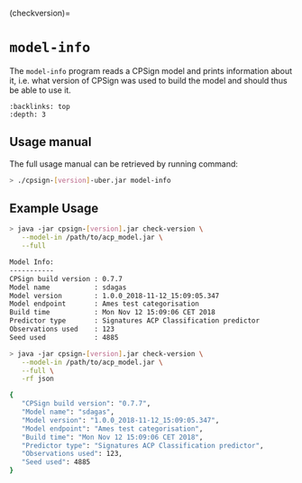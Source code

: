 
(checkversion)=

# `model-info`

The `model-info` program reads a CPSign model and prints information about it, i.e. what version of CPSign was used to build the model and should thus be able to use it.

```{contents} Table of Contents
:backlinks: top
:depth: 3
```

## Usage manual

The full usage manual can be retrieved by running command:

```bash
> ./cpsign-[version]-uber.jar model-info
```

## Example Usage

```bash
> java -jar cpsign-[version].jar check-version \
   --model-in /path/to/acp_model.jar \
   --full

Model Info:
-----------
CPSign build version : 0.7.7
Model name           : sdagas
Model version        : 1.0.0_2018-11-12_15:09:05.347
Model endpoint       : Ames test categorisation
Build time           : Mon Nov 12 15:09:06 CET 2018
Predictor type       : Signatures ACP Classification predictor
Observations used    : 123
Seed used            : 4885

> java -jar cpsign-[version].jar check-version \
   --model-in /path/to/acp_model.jar \
   --full \
   -rf json

{
   "CPSign build version": "0.7.7",
   "Model name": "sdagas",
   "Model version": "1.0.0_2018-11-12_15:09:05.347",
   "Model endpoint": "Ames test categorisation",
   "Build time": "Mon Nov 12 15:09:06 CET 2018",
   "Predictor type": "Signatures ACP Classification predictor",
   "Observations used": 123,
   "Seed used": 4885
}
```
